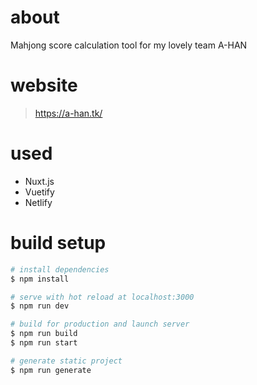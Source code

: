 # about
Mahjong score calculation tool for my lovely team A-HAN

# website
> https://a-han.tk/

# used
 - Nuxt.js
 - Vuetify
 - Netlify

# build setup
```bash
# install dependencies
$ npm install

# serve with hot reload at localhost:3000
$ npm run dev

# build for production and launch server
$ npm run build
$ npm run start

# generate static project
$ npm run generate
```

